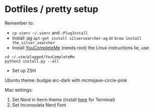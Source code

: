# Dotfiles / pretty setup

Remember to:
- `cp vimrc ~/.vimrc` and `:PlugInstall`
-  Install :ag `apt-get install silversearcher-ag` or `brew install the_silver_searcher`
-  Install [YouCompleteMe](https://github.com/ycm-core/YouCompleteMe#linux-64-bit) (needs root) the Linux instructions lie, use:
  ```
  cd ~/.vim/plugged/YouCompleteMe
  python3 install.py --all
  ```
-  Set up ZSH

Ubuntu theme: budgie arc-dark with mcmojave-circle-pink

Mac settings:
1. Set Nord in Iterm theme (install [here](https://github.com/arcticicestudio/nord-terminal-app) for Terminal)
2. Set Inconsolata Nerd Font

